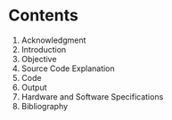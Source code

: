 # Contents

1. Acknowledgment
1. Introduction
1. Objective
1. Source Code Explanation
1. Code
1. Output
1. Hardware and Software Specifications
1. Bibliography